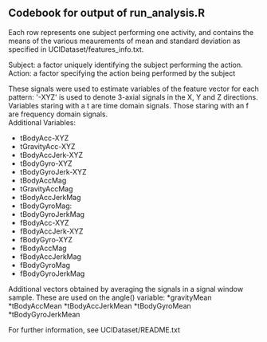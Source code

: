 Codebook for output of run_analysis.R
---------
Each row represents one subject performing one activity, and contains the means of the various meaurements of mean and
standard deviation
as specified in UCIDataset/features_info.txt.

Subject: a factor uniquely identifying the subject performing the action.  
Action: a factor specifying the action being performed by the subject  


These signals were used to estimate variables of the feature vector for each pattern:
'-XYZ' is used to denote 3-axial signals in the X, Y and Z directions. Variables staring with a t are time domain signals. Those staring with an f are frequency domain signals.  
Additional Variables:
* tBodyAcc-XYZ
* tGravityAcc-XYZ
* tBodyAccJerk-XYZ
* tBodyGyro-XYZ
* tBodyGyroJerk-XYZ
* tBodyAccMag
* tGravityAccMag
* tBodyAccJerkMag
* tBodyGyroMag:
* tBodyGyroJerkMag
* fBodyAcc-XYZ
* fBodyAccJerk-XYZ
* fBodyGyro-XYZ
* fBodyAccMag
* fBodyAccJerkMag
* fBodyGyroMag
* fBodyGyroJerkMag

Additional vectors obtained by averaging the signals in a signal window sample. These are used on the angle() variable:
*gravityMean
*tBodyAccMean
*tBodyAccJerkMean
*tBodyGyroMean
*tBodyGyroJerkMean

For further information, see UCIDataset/README.txt
